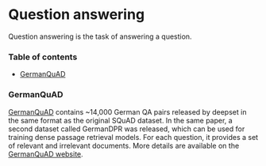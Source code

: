 # Question answering

Question answering is the task of answering a question.


### Table of contents

- [GermanQuAD](#germanquad)

### GermanQuAD

[GermanQuAD](https://arxiv.org/abs/2104.12741) contains ~14,000 German QA pairs released by deepset in the same format as the original SQuAD dataset. In the same paper, a second dataset called GermanDPR was released, which can be used for training dense passage retrieval models. For each question, it provides a set of relevant and irrelevant documents.
More details are available on the [GermanQuAD website](https://www.deepset.ai/germanquad).
